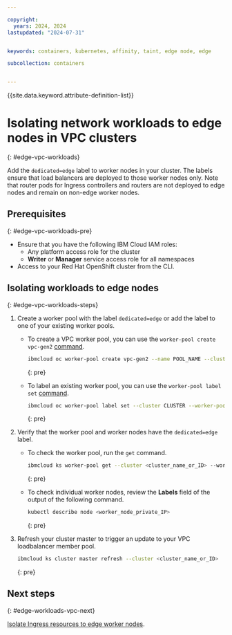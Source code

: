 ```yaml
---

copyright: 
  years: 2024, 2024
lastupdated: "2024-07-31"


keywords: containers, kubernetes, affinity, taint, edge node, edge

subcollection: containers


---
```


{{site.data.keyword.attribute-definition-list}}


# Isolating network workloads to edge nodes in VPC clusters
{: #edge-vpc-workloads}

Add the `dedicated=edge` label to worker nodes in your cluster. The labels ensure that load balancers are deployed to those worker nodes only. Note that router pods for Ingress controllers and routers are not deployed to edge nodes and remain on non-edge worker nodes.

## Prerequisites
{: #edge-vpc-workloads-pre}

- Ensure that you have the following IBM Cloud IAM roles:
    - Any platform access role for the cluster
    - **Writer** or **Manager** service access role for all namespaces
- Access to your Red Hat OpenShift cluster from the CLI.

## Isolating workloads to edge nodes
{: #edge-vpc-workloads-steps}

1. Create a worker pool with the label `dedicated=edge` or add the label to one of your existing worker pools.
    * To create a VPC worker pool, you can use the `worker-pool create vpc-gen2` [command](/docs/containers?topic=containers-kubernetes-service-cli#cli_worker_pool_create_vpc_gen2).
        ```sh
        ibmcloud oc worker-pool create vpc-gen2 --name POOL_NAME --cluster CLUSTER --flavor FLAVOR --size-per-zone WORKERS_PER_ZONE --hardware ISOLATION --label dedicated=edge
        ```
        {: pre}

    * To label an existing worker pool, you can use the `worker-pool label set` [command](/docs/containers?topic=containers-kubernetes-service-cli#cs_worker_pool_label_set).
        ```sh
        ibmcloud oc worker-pool label set --cluster CLUSTER --worker-pool POOL --label dedicated=edge
        ```
        {: pre}

1. Verify that the worker pool and worker nodes have the `dedicated=edge` label.
    * To check the worker pool, run the `get` command.
        ```sh
        ibmcloud ks worker-pool get --cluster <cluster_name_or_ID> --worker-pool <worker_pool_name_or_ID>
        ```
        {: pre}

    * To check individual worker nodes, review the **Labels** field of the output of the following command.
        ```sh
        kubectl describe node <worker_node_private_IP>
        ```
        {: pre}

1. Refresh your cluster master to trigger an update to your VPC loadbalancer member pool.
    ```sh
    ibmcloud ks cluster master refresh --cluster <cluster_name_or_ID>
    ```
    {: pre}


## Next steps
{: #edge-workloads-vpc-next}



[Isolate Ingress resources to edge worker nodes](/docs/containers?topic=containers-edge#edge).





